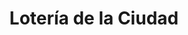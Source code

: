 ---
title: "Lotería de la Ciudad"
url: /ciudad-autonoma-de-buenos-aires/loteria-de-la-ciudad-avenida-corrientes/
shop: lotería
---